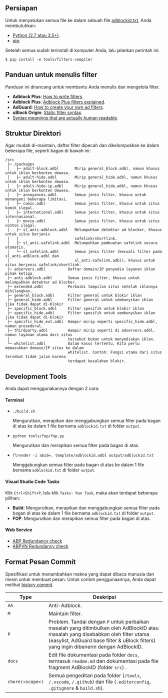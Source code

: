 ## Persiapan
Untuk menyatukan semua file ke dalam sebuah file [adblockid.txt](/output/adblockid.txt), Anda membutuhkan:

- [Python (2.7 atau 3.5+)](https://www.python.org/downloads/).
- [pip](https://pypi.org/project/pip/).

Setelah semua sudah terinstall di komputer Anda, lalu jalankan perintah ini:

`$ pip install -e tools/filters-compiler`



## Panduan untuk menulis filter

Panduan ini dirancang untuk membantu Anda menulis dan mengelola filter.

- **Adblock Plus**: [How to write filters](https://help.eyeo.com/en/adblockplus/how-to-write-filters).
- **Adblock Plus**: [Adblock Plus filters explained](https://adblockplus.org/filter-cheatsheet).
- **AdGuard**: [How to create your own ad filters](https://kb.adguard.com/en/general/how-to-create-your-own-ad-filters).
- **uBlock Origin**: [Static filter syntax](https://github.com/gorhill/uBlock/wiki/Static-filter-syntax).
- [Syntax meanings that are actually human readable](https://github.com/DandelionSprout/adfilt/blob/master/Wiki/SyntaxMeaningsThatAreActuallyHumanReadable.md).



## Struktur Direktori

Agar mudah di-maintain, daftar filter dipecah dan dikelompokkan ke dalam beberapa file, seperti bagan di bawah ini:

```
/src
 ├─ /packages
 │   ├─ adult-block.adbl       Mirip general_block.adbl, namun khusus untuk iklan berkonten dewasa.
 │   ├─ adult-hide.adbl        Mirip general_hide.adbl, namun khusus untuk iklan berkonten dewasa.
 │   ├─ adult-hide-ip.adbl     Mirip general_hide.adbl, namun khusus untuk iklan berkonten dewasa.
 │   ├─ annoyances.adbl        Semua jenis filter, khusus untuk menangani beberapa limitasi.
 │   ├─ comic.adbl             Semua jenis filter, khusus untuk situs komik ilegal.
 │   ├─ international.adbl     Semua jenis filter, khusus untuk situs internasional.
 │   ├─ movie.adbl             Semua jenis filter, khusus untuk situs nonton ilegal.
 │   ├─ sl_anti-adblock.adbl   Melumpuhkan detektor ad blocker, khusus untuk situs berjenis
 |   |                         safelink/shortlink.
 │   ├─ sl_anti-safelink.adbl  Melumpuhkan pembuatan safelink secara otomatis.
 │   └─ sl_safelink.adbl       Semua jenis filter (kecuali filter pada sl_anti-adblock.adbl dan
 |                             sl_anti-safelink.adbl), khusus untuk situs berjenis safelink/shortlink.
 ├─ adservers.adbl          Daftar domain/IP penyedia layanan iklan pihak ketiga.
 ├─ anti-adblock.adbl       Semua jenis filter, khusus untuk melumpuhkan detektor ad blocker.
 ├─ extended.adbl           Perbaiki tampilan situs setelah iklannya dihilangkan.
 ├─ general_block.adbl      Filter general untuk blokir iklan
 ├─ general_hide.adbl       Filter general untuk sembunyikan iklan jika tidak dapat di-blokir
 ├─ specific_block.adbl     Filter spesifik untuk blokir iklan
 ├─ specific_hide.adbl      Filter spesifik untuk sembunyikan iklan jika tidak dapat di-blokir
 ├─ specific_hide_ext.adbl  Hampir mirip seperti specific_hide.adbl, namun prosedural.
 ├─ thirdparty.adbl         Hampir mirip seperti di adservers.adbl, namun layanan utama dari situs
 │                          tersebut bukan untuk menyediakan iklan.
 └─ whitelist.adbl          Dalam kasus tertentu, Kita perlu memasukkan domain/IP situs ke dalam
                            whitelist. Contoh: Fungsi utama dari situs tersebut tidak jalan karena
                            terdapat kesalahan blokir.
```



## Development Tools

Anda dapat menggunakannya dengan 2 cara:
#### Terminal

- `./build.sh`

  Mengurutkan, merapikan dan menggabungkan semua filter pada bagan di atas ke dalam 1 file bernama `adblockid.txt` di folder `output`.

- `python tools/fop/fop.py`

  Mengurutkan dan merapikan semua filter pada bagan di atas.

- `flrender -i abid=. template/adblockid.adbl output/adblockid.txt`

  Menggabungkan semua filter pada bagan di atas ke dalam 1 file bernama `adblockid.txt` di folder `output`.

#### Visual Studio Code Tasks

Klik `Ctrl+Shift+P`, lalu klik `Tasks: Run Task`, maka akan terdapat beberapa pilihan:

- **Build**: Mengurutkan, merapikan dan menggabungkan semua filter pada bagan di atas ke dalam 1 file bernama `adblockid.txt` di folder `output`.
- **FOP**: Mengurutkan dan merapikan semua filter pada bagan di atas.

#### Web Service
- [ABP Redundancy check](https://adblockplus.org/redundancy_check)
- [ABPVN Redundancy check](https://abpvn.com/ruleChecker/redundantRuleChecker.html)

## Format Pesan Commit

Spesifikasi untuk menambahkan makna yang dapat dibaca manusia dan mesin untuk membuat pesan. Untuk contoh penggunaannya, Anda dapat melihat [history commit](https://github.com/realodix/AdBlockID/commits).

| Type   | Deskripsi |
| ------ | --------- |
| `AA`   | Anti-Adblock. |
| `M`    | Maintain filter. |
| `P`    | Problem. Tandai dengan `P` untuk perbaikan masalah yang ditimbulkan oleh AdBlockID atau masalah yang disebabkan oleh filter utama (easylist, AdGuard base filter & uBlock filters) yang ingin dibenerin dengan AdBlockID.|
| `docs` | Edit file dokumentasi pada folder `docs`, termasuk `readme.md` dan dokumentasi pada file fragment AdBlockID (folder `src`) . |
| `chore(<scope>)` | Semua pengeditan pada folder (`/tools`, `/.vscode`, `/.github`) dan file (`.editorconfig`, `.gitignore` & `build.sh`). |
